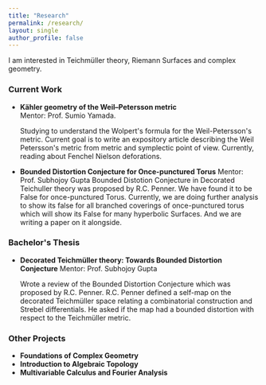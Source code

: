 ```yaml
---
title: "Research"
permalink: /research/
layout: single
author_profile: false
---
```


I am interested in Teichmüller theory, Riemann Surfaces and complex geometry.

### Current Work

- **Kähler geometry of the Weil–Petersson metric**  
  Mentor: Prof. Sumio Yamada.

  Studying to understand the Wolpert's formula for the Weil-Petersson's metric. Current goal is to write an expository article describing the Weil Petersson's metric from metric and symplectic point of view. Currently, reading about Fenchel Nielson deforations. 
- **Bounded Distortion Conjecture for Once-punctured Torus** 
Mentor: Prof. Subhojoy Gupta
  Bounded Distotion Conjecture in Decorated Teichuller theory was proposed by R.C. Penner. We have found it to be False for once-punctured Torus. Currently, we are doing further analysis to show its false for all branched coverings of once-punctured torus which will show its False for many hyperbolic Surfaces. And we are writing a paper on it alongside.
  
### Bachelor's Thesis

- **Decorated Teichmüller theory: Towards Bounded Distortion Conjecture**
Mentor: Prof. Subhojoy Gupta

  Wrote a review of the Bounded Distortion Conjecture which was proposed by R.C. Penner. R.C. Penner defined a self-map on the decorated Teichmüller space relating a combinatorial construction and Strebel differentials.
  He asked if the map had a bounded distortion with respect to the  Teichmüller metric.
  
### Other Projects
- **Foundations of Complex Geometry**
- **Introduction to Algebraic Topology**
- **Multivariable Calculus and Fourier Analysis**
   
  

